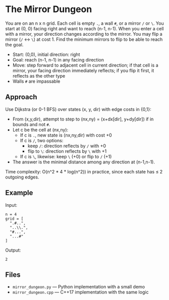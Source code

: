 # The Mirror Dungeon

You are on an n x n grid. Each cell is empty `.`, a wall `#`, or a mirror `/` or `\`.
You start at (0, 0) facing right and want to reach (n-1, n-1). When you enter a cell
with a mirror, your direction changes according to the mirror. You may flip a mirror
(`/` ↔ `\`) at cost 1. Find the minimum mirrors to flip to be able to reach the goal.

- Start: (0,0), initial direction: right
- Goal: reach (n-1, n-1) in any facing direction
- Move: step forward to adjacent cell in current direction; if that cell is a mirror, your
  facing direction immediately reflects; if you flip it first, it reflects as the other type
- Walls `#` are impassable

## Approach
Use Dijkstra (or 0-1 BFS) over states (x, y, dir) with edge costs in {0,1}:
- From (x,y,dir), attempt to step to (nx,ny) = (x+dx[dir], y+dy[dir]) if in bounds and not `#`.
- Let c be the cell at (nx,ny):
  - If c is `.`, new state is (nx,ny,dir) with cost +0
  - If c is `/`, two options:
    - keep `/`: direction reflects by `/` with +0
    - flip to `\`: direction reflects by `\` with +1
  - If c is `\`, likewise: keep `\` (+0) or flip to `/` (+1)
- The answer is the minimal distance among any direction at (n-1,n-1).

Time complexity: O(n^2 * 4 * log(n^2)) in practice, since each state has ≤ 2 outgoing edges.

## Example
Input:

```
n = 4
grid = [
  ".#..",
  "..\\.",
  "#...",
  "...#"
]
```

Output:

```
2
```

## Files
- `mirror_dungeon.py` — Python implementation with a small demo
- `mirror_dungeon.cpp` — C++17 implementation with the same logic
